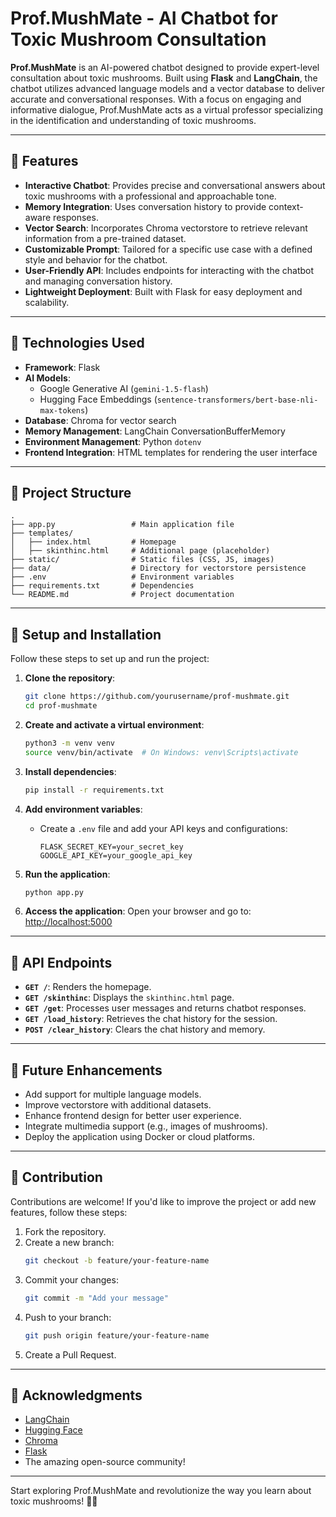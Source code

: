 # Prof.MushMate - AI Chatbot for Toxic Mushroom Consultation

**Prof.MushMate** is an AI-powered chatbot designed to provide expert-level consultation about toxic mushrooms. Built using **Flask** and **LangChain**, the chatbot utilizes advanced language models and a vector database to deliver accurate and conversational responses. With a focus on engaging and informative dialogue, Prof.MushMate acts as a virtual professor specializing in the identification and understanding of toxic mushrooms.

---

## 🚀 Features

- **Interactive Chatbot**: Provides precise and conversational answers about toxic mushrooms with a professional and approachable tone.
- **Memory Integration**: Uses conversation history to provide context-aware responses.
- **Vector Search**: Incorporates Chroma vectorstore to retrieve relevant information from a pre-trained dataset.
- **Customizable Prompt**: Tailored for a specific use case with a defined style and behavior for the chatbot.
- **User-Friendly API**: Includes endpoints for interacting with the chatbot and managing conversation history.
- **Lightweight Deployment**: Built with Flask for easy deployment and scalability.

---

## 🔧 Technologies Used

- **Framework**: Flask
- **AI Models**:
  - Google Generative AI (`gemini-1.5-flash`)
  - Hugging Face Embeddings (`sentence-transformers/bert-base-nli-max-tokens`)
- **Database**: Chroma for vector search
- **Memory Management**: LangChain ConversationBufferMemory
- **Environment Management**: Python `dotenv`
- **Frontend Integration**: HTML templates for rendering the user interface

---

## 📂 Project Structure

```plaintext
.
├── app.py                 # Main application file
├── templates/
│   ├── index.html         # Homepage
│   ├── skinthinc.html     # Additional page (placeholder)
├── static/                # Static files (CSS, JS, images)
├── data/                  # Directory for vectorstore persistence
├── .env                   # Environment variables
├── requirements.txt       # Dependencies
└── README.md              # Project documentation
```

---

## 🔧 Setup and Installation

Follow these steps to set up and run the project:

1. **Clone the repository**:
   ```bash
   git clone https://github.com/yourusername/prof-mushmate.git
   cd prof-mushmate
   ```

2. **Create and activate a virtual environment**:
   ```bash
   python3 -m venv venv
   source venv/bin/activate  # On Windows: venv\Scripts\activate
   ```

3. **Install dependencies**:
   ```bash
   pip install -r requirements.txt
   ```

4. **Add environment variables**:
   - Create a `.env` file and add your API keys and configurations:
     ```
     FLASK_SECRET_KEY=your_secret_key
     GOOGLE_API_KEY=your_google_api_key
     ```

5. **Run the application**:
   ```bash
   python app.py
   ```

6. **Access the application**:
   Open your browser and go to: [http://localhost:5000](http://localhost:5000)

---

## 📡 API Endpoints

- **`GET /`**: Renders the homepage.
- **`GET /skinthinc`**: Displays the `skinthinc.html` page.
- **`GET /get`**: Processes user messages and returns chatbot responses.
- **`GET /load_history`**: Retrieves the chat history for the session.
- **`POST /clear_history`**: Clears the chat history and memory.

---

## 💪 Future Enhancements

- Add support for multiple language models.
- Improve vectorstore with additional datasets.
- Enhance frontend design for better user experience.
- Integrate multimedia support (e.g., images of mushrooms).
- Deploy the application using Docker or cloud platforms.

---

## 🙏 Contribution

Contributions are welcome! If you'd like to improve the project or add new features, follow these steps:
1. Fork the repository.
2. Create a new branch:
   ```bash
   git checkout -b feature/your-feature-name
   ```
3. Commit your changes:
   ```bash
   git commit -m "Add your message"
   ```
4. Push to your branch:
   ```bash
   git push origin feature/your-feature-name
   ```
5. Create a Pull Request.


---

## 🙌 Acknowledgments

- [LangChain](https://www.langchain.com/)
- [Hugging Face](https://huggingface.co/)
- [Chroma](https://www.trychroma.com/)
- [Flask](https://flask.palletsprojects.com/)
- The amazing open-source community!

---

Start exploring Prof.MushMate and revolutionize the way you learn about toxic mushrooms! 🌱🍄

